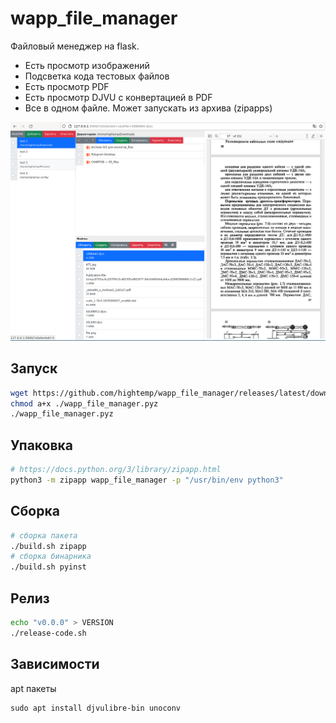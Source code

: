 # wapp_file_manager

Файловый менеджер на flask. 

- Есть просмотр изображений
- Подсветка кода тестовых файлов
- Есть просмотр PDF
- Есть просмотр DJVU с конвертацией в PDF
- Все в одном файле. Может запускать из архива (zipapps)

![](screenshots/2022-12-17_18-16.png)

## Запуск

```bash
wget https://github.com/hightemp/wapp_file_manager/releases/latest/download/wapp_file_manager.pyz
chmod a+x ./wapp_file_manager.pyz
./wapp_file_manager.pyz
```

## Упаковка

```bash
# https://docs.python.org/3/library/zipapp.html
python3 -m zipapp wapp_file_manager -p "/usr/bin/env python3"
```

## Сборка

```bash
# сборка пакета
./build.sh zipapp
# сборка бинарника
./build.sh pyinst
```

## Релиз

```bash
echo "v0.0.0" > VERSION
./release-code.sh
```

## Зависимости

apt пакеты

```
sudo apt install djvulibre-bin unoconv
```